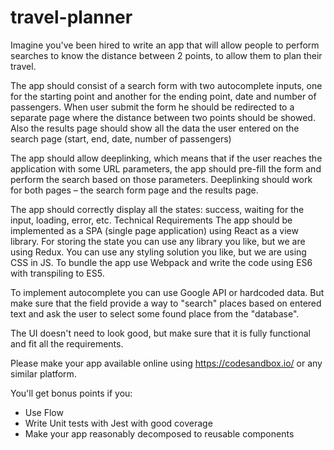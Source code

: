 # travel-planner

Imagine you've been hired to write an app that will allow people to perform searches to know the distance between 2 points, to allow them to plan their travel.

The app should consist of a search form with two autocomplete inputs, one for the starting point and another for the ending point, date and number of passengers. When user submit the form he should be redirected to a separate page where the distance between two points should be showed. Also the results page should show all the data the user entered on the search page (start, end, date, number of passengers)

The app should allow deeplinking, which means that if the user reaches the application with some URL parameters, the app should pre-fill the form and perform the search based on those parameters. Deeplinking should work for both pages – the search form page and the results page.

The app should correctly display all the states: success, waiting for the input, loading, error, etc.
Technical Requirements
The app should be implemented as a SPA (single page application) using React as a view library. For storing the state you can use any library you like, but we are using Redux. You can use any styling solution you like, but we are using CSS in JS. To bundle the app use Webpack and write the code using ES6 with transpiling to ES5.

To implement autocomplete you can use Google API or hardcoded data. But make sure that the field provide a way to "search" places based on entered text and ask the user to select some found place from the "database".

The UI doesn't need to look good, but make sure that it is fully functional and fit all the requirements.

Please make your app available online using https://codesandbox.io/ or any similar platform.

You'll get bonus points if you:
- Use Flow
- Write Unit tests with Jest with good coverage
- Make your app reasonably decomposed to reusable components
